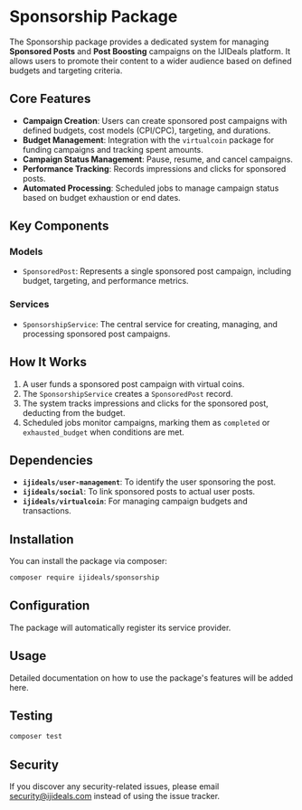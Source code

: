 # Sponsorship Package

The Sponsorship package provides a dedicated system for managing **Sponsored Posts** and **Post Boosting** campaigns on the IJIDeals platform. It allows users to promote their content to a wider audience based on defined budgets and targeting criteria.

## Core Features

-   **Campaign Creation**: Users can create sponsored post campaigns with defined budgets, cost models (CPI/CPC), targeting, and durations.
-   **Budget Management**: Integration with the `virtualcoin` package for funding campaigns and tracking spent amounts.
-   **Campaign Status Management**: Pause, resume, and cancel campaigns.
-   **Performance Tracking**: Records impressions and clicks for sponsored posts.
-   **Automated Processing**: Scheduled jobs to manage campaign status based on budget exhaustion or end dates.

## Key Components

### Models

-   `SponsoredPost`: Represents a single sponsored post campaign, including budget, targeting, and performance metrics.

### Services

-   `SponsorshipService`: The central service for creating, managing, and processing sponsored post campaigns.

## How It Works

1.  A user funds a sponsored post campaign with virtual coins.
2.  The `SponsorshipService` creates a `SponsoredPost` record.
3.  The system tracks impressions and clicks for the sponsored post, deducting from the budget.
4.  Scheduled jobs monitor campaigns, marking them as `completed` or `exhausted_budget` when conditions are met.

## Dependencies

-   **`ijideals/user-management`**: To identify the user sponsoring the post.
-   **`ijideals/social`**: To link sponsored posts to actual user posts.
-   **`ijideals/virtualcoin`**: For managing campaign budgets and transactions.

## Installation

You can install the package via composer:

```bash
composer require ijideals/sponsorship
```

## Configuration

The package will automatically register its service provider.

## Usage

Detailed documentation on how to use the package's features will be added here.

## Testing

```bash
composer test
```

## Security

If you discover any security-related issues, please email security@ijideals.com instead of using the issue tracker.